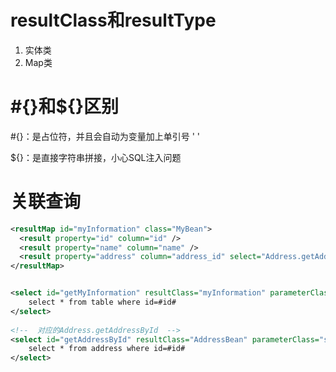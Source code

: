 # resultClass和resultType
1. 实体类
2. Map类


# #{}和${}区别
\#{}：是占位符，并且会自动为变量加上单引号 ' '

\${}：是直接字符串拼接，小心SQL注入问题


# 关联查询
```xml
<resultMap id="myInformation" class="MyBean">  
  <result property="id" column="id" />  
  <result property="name" column="name" />  
  <result property="address" column="address_id" select="Address.getAddressById"/>  
</resultMap>


<select id="getMyInformation" resultClass="myInformation" parameterClass="string">  
    select * from table where id=#id#  
</select>  
  
<!--  对应的Address.getAddressById  -->
<select id="getAddressById" resultClass="AddressBean" parameterClass="string">  
    select * from address where id=#id#  
</select>
```